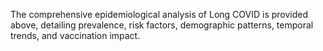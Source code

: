 The comprehensive epidemiological analysis of Long COVID is provided above, detailing prevalence, risk factors, demographic patterns, temporal trends, and vaccination impact.